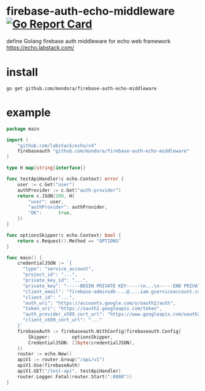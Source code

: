 # firebase-auth-echo-middleware [![Go Report Card](https://goreportcard.com/badge/github.com/mondora/firebase-auth-echo-middleware)](https://goreportcard.com/report/github.com/mondora/firebase-auth-echo-middleware)
define Golang firebase auth middleware for echo web framework https://echo.labstack.com/

# install
```shell script
go get github.com/mondora/firebase-auth-echo-middleware
```

# example
```go
package main

import (
	"github.com/labstack/echo/v4"
	firebaseauth "github.com/mondora/firebase-auth-echo-middleware"
)

type H map[string]interface{}

func testApiHandler(c echo.Context) error {
	user := c.Get("user")
	authProvider := c.Get("auth-provider")
	return c.JSON(200, H{
		"user": user,
		"authProvider": authProvider,
		"OK":      true,
	})
}

func optionsSkipper(c echo.Context) bool {
	return c.Request().Method == "OPTIONS"
}

func main() {
	credentialJSON := `{
	  "type": "service_account",
	  "project_id": "...",
	  "private_key_id": "...",
	  "private_key": "-----BEGIN PRIVATE KEY-----\n...\n-----END PRIVATE KEY-----\n",
	  "client_email": "firebase-adminsdk-...@....iam.gserviceaccount.com",
	  "client_id": "...",
	  "auth_uri": "https://accounts.google.com/o/oauth2/auth",
	  "token_uri": "https://oauth2.googleapis.com/token",
	  "auth_provider_x509_cert_url": "https://www.googleapis.com/oauth2/v1/certs",
	  "client_x509_cert_url": "..."
	}`
	firebaseAuth := firebaseauth.WithConfig(firebaseauth.Config{
		Skipper:        optionsSkipper,
		CredentialJSON: []byte(credentialJSON),
	})
	router := echo.New()
	apiV1 := router.Group("/api/v1")
	apiV1.Use(firebaseAuth)
	apiV1.GET("/test-api", testApiHandler)
    router.Logger.Fatal(router.Start(":8080"))
}
```